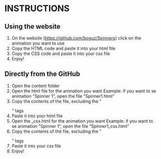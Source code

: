 # INSTRUCTIONS

## Using the website
1. On the website (https://github.com/boguz/Spinners) click on the animation you want to use
2. Copy the HTML code and paste it into your html file
3. Copy the CSS code and paste it into your css file
4. Enjoy!

## Directly from the GitHub
1. Open the content folder
2. Open the html file for the animation you want
   Example: if you want to se animation "Spinner 1", open the file "Spinner1.html"
3. Copy the contents of the file, excluding the "<xmp></xmp>" tags
4. Paste it into your html file
5. Open the _css.html for the animation you want
   Example: if you want to se animation "Spinner 1", open the file "Spinner1_css.html"
6. Copy the contents of the file, excluding the "<xmp></xmp>" tags
7. Paste it into your css file
8. Enjoy!
